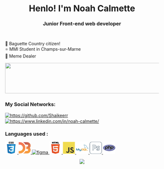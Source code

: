 <h1 align="center">Henlo! I'm Noah Calmette</h1>
<h3 align="center">Junior Front-end web developer</h3><br>

🥖 Baguette Country citizen! <br>
⭐ MMI Student in Champs-sur-Marne <br>
🗿 Meme Dealer <br>

<p align="center">
<img width="1920" height="100" src="https://cdn.discordapp.com/attachments/1164684835911118981/1192296787449487392/stars.gif">
</p>

<h3 align="left">My Social Networks:</h3>
<p align="left">
<a href="github.com/Shaikeerr" target="blank"><img align="center" src="https://github.com/Shaikeerr/Shaikeerr/assets/101645727/01f3fcbd-5625-4590-9aa4-74172b2a13c9" alt="https://github.com/Shaikeerr" height="40" width="40" /></a>
<a href="https://linkedin.com/in/https://www.linkedin.com/in/noah-calmette/" target="blank"><img align="center" src="https://raw.githubusercontent.com/rahuldkjain/github-profile-readme-generator/master/src/images/icons/Social/linked-in-alt.svg" alt="https://www.linkedin.com/in/noah-calmette/" height="30" width="40" /></a>

</p>



<h3 align="left">Languages used :</h3>
<p align="left"> <a href="https://www.w3schools.com/css/" target="_blank" rel="noreferrer"> <img src="https://raw.githubusercontent.com/devicons/devicon/master/icons/css3/css3-original-wordmark.svg" alt="css3" width="40" height="40"/> </a> <a href="https://d3js.org/" target="_blank" rel="noreferrer"> <img src="https://raw.githubusercontent.com/devicons/devicon/master/icons/d3js/d3js-original.svg" alt="d3js" width="40" height="40"/> </a> <a href="https://www.figma.com/" target="_blank" rel="noreferrer"> <img src="https://www.vectorlogo.zone/logos/figma/figma-icon.svg" alt="figma" width="40" height="40"/> </a> <a href="https://www.w3.org/html/" target="_blank" rel="noreferrer"> <img src="https://raw.githubusercontent.com/devicons/devicon/master/icons/html5/html5-original-wordmark.svg" alt="html5" width="40" height="40"/> </a> <a href="https://developer.mozilla.org/en-US/docs/Web/JavaScript" target="_blank" rel="noreferrer"> <img src="https://raw.githubusercontent.com/devicons/devicon/master/icons/javascript/javascript-original.svg" alt="javascript" width="40" height="40"/> </a> <a href="https://www.mysql.com/" target="_blank" rel="noreferrer"> <img src="https://raw.githubusercontent.com/devicons/devicon/master/icons/mysql/mysql-original-wordmark.svg" alt="mysql" width="40" height="40"/> </a> <a href="https://www.photoshop.com/en" target="_blank" rel="noreferrer"> <img src="https://raw.githubusercontent.com/devicons/devicon/master/icons/photoshop/photoshop-line.svg" alt="photoshop" width="40" height="40"/> </a> <a href="https://www.php.net" target="_blank" rel="noreferrer"> <img src="https://raw.githubusercontent.com/devicons/devicon/master/icons/php/php-original.svg" alt="php" width="40" height="40"/> </a> </p>

<p align="center">
  <img src="https://cdn.discordapp.com/attachments/1164684835911118981/1192284360674644038/moai.gif">
</p>

